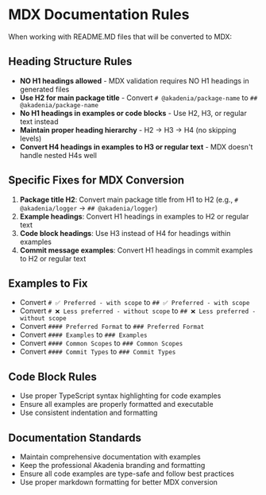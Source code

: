 # MDX Documentation Rules

When working with README.MD files that will be converted to MDX:

## Heading Structure Rules
- **NO H1 headings allowed** - MDX validation requires NO H1 headings in generated files
- **Use H2 for main package title** - Convert `# @akadenia/package-name` to `## @akadenia/package-name`
- **No H1 headings in examples or code blocks** - Use H2, H3, or regular text instead
- **Maintain proper heading hierarchy** - H2 → H3 → H4 (no skipping levels)
- **Convert H4 headings in examples to H3 or regular text** - MDX doesn't handle nested H4s well

## Specific Fixes for MDX Conversion
1. **Package title H2**: Convert main package title from H1 to H2 (e.g., `# @akadenia/logger` → `## @akadenia/logger`)
2. **Example headings**: Convert H1 headings in examples to H2 or regular text
3. **Code block headings**: Use H3 instead of H4 for headings within examples
4. **Commit message examples**: Convert H1 headings in commit examples to H2 or regular text

## Examples to Fix
- Convert `# ✅ Preferred - with scope` to `## ✅ Preferred - with scope`
- Convert `# ❌ Less preferred - without scope` to `## ❌ Less preferred - without scope`
- Convert `#### Preferred Format` to `### Preferred Format`
- Convert `#### Examples` to `### Examples`
- Convert `#### Common Scopes` to `### Common Scopes`
- Convert `#### Commit Types` to `### Commit Types`

## Code Block Rules
- Use proper TypeScript syntax highlighting for code examples
- Ensure all examples are properly formatted and executable
- Use consistent indentation and formatting

## Documentation Standards
- Maintain comprehensive documentation with examples
- Keep the professional Akadenia branding and formatting
- Ensure all code examples are type-safe and follow best practices
- Use proper markdown formatting for better MDX conversion

